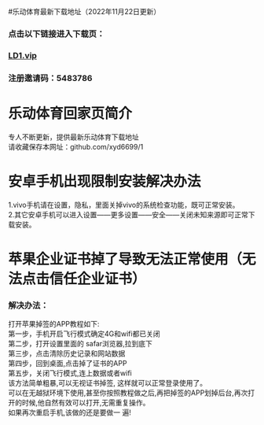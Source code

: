 #乐动体育最新下载地址（2022年11月22日更新）

### 点击以下链接进入下载页：

### [LD1.vip](https://ld1.vip)<br>


### 注册邀请码：5483786

# 乐动体育回家页简介

专人不断更新，提供最新乐动体育下载地址<br>
请收藏保存本网址：github.com/xyd6699/1<br>

# 安卓手机出现限制安装解决办法

1.vivo手机请在设置，隐私，里面关掉vivo的系统检查功能，既可正常安装。<br>
2.其它安卓手机可以进入设置——更多设置——安全——关闭未知来源即可正常下载安装。<br>


# 苹果企业证书掉了导致无法正常使用（无法点击信任企业证书）<br>

### 解决办法：

打开苹果掉签的APP教程如下:<br>
第一步，手机开启飞行模式确定4G和wifi都已关闭<br>
第二步，打开设置里面的 safar浏览器,拉到底下<br>
第三步，点击清除历史记录和网站数据<br>
第四步，回到桌面,点击掉了证书的APP<br>
第五步，关闭飞行模式,连上数据或者wifi<br>
该方法简单粗暴,可以无视证书掉签, 这样就可以正常登录使用了。<br>
可以在无越狱环境下使用,甚至你按照教程做之后,再把掉签的APP划掉后台,再次打开的时候,他自然有效可以打开,无需重复操作。<br>
如果再次重启手机,该做的还是要做一 遍!<br>